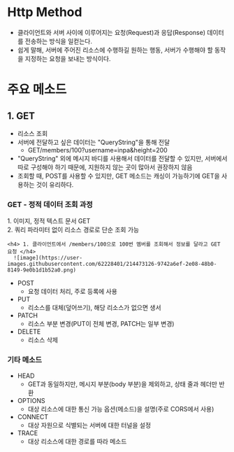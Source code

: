 <h1> Http Method </h1>

- 클라이언트와 서버 사이에 이루어지는 요청(Request)과 응답(Response) 데이터를 전송하는 방식을 일컫는다.
- 쉽게 말해, 서버에 주어진 리소스에 수행하길 원하는 행동, 서버가 수행해야 할 동작을 지정하는 요청을 보내는 방식이다.

<h1> 주요 메소드 </h1>

<h2> 1. GET </h2>

  - 리소스 조회
  - 서버에 전달하고 싶은 데이터는 "QueryString"을 통해 전달
    - GET/members/100?username=inpa&height=200
  - "QueryString" 외에 메시지 바디를 사용해서 데이터를 전달할 수 있지만, 서버에서 따로 구성해야 하기 때문에, 지원하지 않는 곳이 많아서 권장하지 않음
  - 조회할 때, POST를 사용할 수 있지만, GET 메소드는 캐싱이 가능하기에 GET을 사용하는 것이 유리하다.
 
 <h3> GET - 정적 데이터 조회 과정 </h3>
 1. 이미지, 정적 텍스트 문서 GET </br>
 2. 쿼리 파라미터 없이 리소스 경로로 단순 조회 가능
    
    <h4> 1. 클라이언트에서 /members/100으로 100번 멤버를 조회해서 정보를 달라고 GET 요청 </h4>
      ![image](https://user-images.githubusercontent.com/62228401/214473126-9742a6ef-2e08-48b0-8149-9e0b1d1b52a0.png)
    
 
 
- POST
  - 요청 데이터 처리, 주로 등록에 사용
- PUT
  - 리소스를 대체(덮어쓰기), 해당 리소스가 없으면 생서 
- PATCH
  - 리소스 부분 변경(PUT이 전체 변경, PATCH는 일부 변경)
- DELETE
  - 리소스 삭제

<h3> 기타 메소드 </h3>

- HEAD
  - GET과 동일하지만, 메시지 부분(body 부분)을 제외하고, 상태 줄과 헤더만 반환
- OPTIONS
  - 대상 리소스에 대한 통신 가능 옵션(메소드)을 설명(주로 CORS에서 사용)
- CONNECT
  - 대상 자원으로 식별되는 서버에 대한 터널을 설정
- TRACE
  - 대상 리소스에 대한 경로를 따라 메소드 
